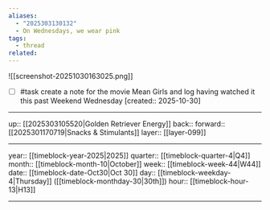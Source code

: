 ```yaml
---
aliases:
  - "2025303130132"
  - On Wednesdays, we wear pink
tags:
  - thread
related:
---
```


![[screenshot-20251030163025.png]]

- [ ] #task create a note for the movie Mean Girls and log having watched it this past Weekend Wednesday  [created:: 2025-10-30]

***

up:: [[2025303105520|Golden Retriever Energy]]
back:: 
forward:: [[2025301170719|Snacks & Stimulants]]
layer:: [[layer-099]]

***

year:: [[timeblock-year-2025|2025]]
quarter:: [[timeblock-quarter-4|Q4]]
month:: [[timeblock-month-10|October]]
week:: [[timeblock-week-44|W44]]
date:: [[timeblock-date-Oct30|Oct 30]]
day:: [[timeblock-weekday-4|Thursday]] ([[timeblock-monthday-30|30th]])
hour:: [[timeblock-hour-13|H13]]

***
